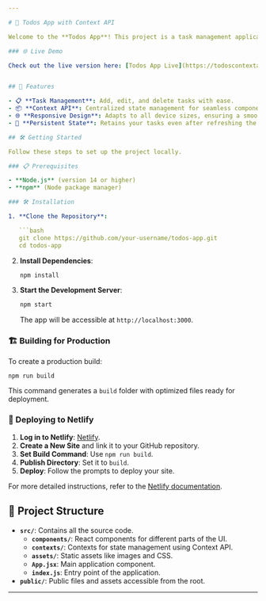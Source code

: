 ```yaml
---

# 📝 Todos App with Context API

Welcome to the **Todos App**! This project is a task management application built with React and Context API, showcasing efficient state management and a clean, responsive user interface.

### 🌐 Live Demo

Check out the live version here: [Todos App Live](https://todoscontextapi.netlify.app/).


## 🚀 Features

- 📋 **Task Management**: Add, edit, and delete tasks with ease.
- 📦 **Context API**: Centralized state management for seamless component communication.
- 🌐 **Responsive Design**: Adapts to all device sizes, ensuring a smooth user experience.
- 💾 **Persistent State**: Retains your tasks even after refreshing the page.

## 🛠️ Getting Started

Follow these steps to set up the project locally.

### 📋 Prerequisites

- **Node.js** (version 14 or higher)
- **npm** (Node package manager)

### 🛠️ Installation

1. **Clone the Repository**:

   ```bash
   git clone https://github.com/your-username/todos-app.git
   cd todos-app
   ```

2. **Install Dependencies**:

   ```bash
   npm install
   ```

3. **Start the Development Server**:

   ```bash
   npm start
   ```

   The app will be accessible at `http://localhost:3000`.

### 🏗️ Building for Production

To create a production build:

```bash
npm run build
```

This command generates a `build` folder with optimized files ready for deployment.

### 🚀 Deploying to Netlify

1. **Log in to Netlify**: [Netlify](https://www.netlify.com/).
2. **Create a New Site** and link it to your GitHub repository.
3. **Set Build Command**: Use `npm run build`.
4. **Publish Directory**: Set it to `build`.
5. **Deploy**: Follow the prompts to deploy your site.

For more detailed instructions, refer to the [Netlify documentation](https://docs.netlify.com/).

## 📁 Project Structure

- **`src/`**: Contains all the source code.
  - **`components/`**: React components for different parts of the UI.
  - **`contexts/`**: Contexts for state management using Context API.
  - **`assets/`**: Static assets like images and CSS.
  - **`App.jsx`**: Main application component.
  - **`index.js`**: Entry point of the application.
- **`public/`**: Public files and assets accessible from the root.

---
```


